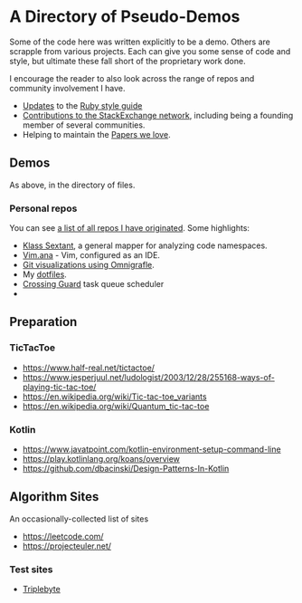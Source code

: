 # A Directory of Pseudo-Demos

Some of the code here was written explicitly to be a demo.  Others are scrapple from various projects.  Each can give you some sense of code and style, but ultimate these fall short of the proprietary work done.

I encourage the reader to also look across the range of repos and community involvement I have.  

* [Updates](https://github.com/bbatsov/ruby-style-guide/pull/422) to the [Ruby style guide](https://github.com/bbatsov/ruby-style-guide/pull/421)
* [Contributions to the StackExchange network](http://stackexchange.com/users/97237/new-alexandria?tab=accounts), including being a founding member of several communities.
* Helping to maintain the [Papers we love](https://github.com/papers-we-love/papers-we-love/pull/308/files).

## Demos

As above, in the directory of files.

### Personal repos
You can see [a list of all repos I have originated](https://github.com/NewAlexandria?utf8=%E2%9C%93&tab=repositories&q=&type=source&language=).  Some highlights:

  * [Klass Sextant](https://github.com/NewAlexandria/klassextant), a general mapper for analyzing code namespaces.
  * [Vim.ana](https://github.com/NewAlexandria/vim.ana) - Vim, configured as an IDE.
  * [Git visualizations using Omnigrafle](https://github.com/NewAlexandria/grittle).
  * My [dotfiles](https://github.com/NewAlexandria/dotfiles).
  * [Crossing Guard](https://github.com/NewAlexandria/crossing_guard) task queue scheduler
  * 

## Preparation

### TicTacToe
* https://www.half-real.net/tictactoe/
* https://www.jesperjuul.net/ludologist/2003/12/28/255168-ways-of-playing-tic-tac-toe/
* https://en.wikipedia.org/wiki/Tic-tac-toe_variants
* https://en.wikipedia.org/wiki/Quantum_tic-tac-toe

### Kotlin 

* https://www.javatpoint.com/kotlin-environment-setup-command-line
* https://play.kotlinlang.org/koans/overview
* https://github.com/dbacinski/Design-Patterns-In-Kotlin

## Algorithm Sites

An occasionally-collected list of sites

* https://leetcode.com/
* https://projecteuler.net/

### Test sites

* [Triplebyte](https://triplebyte.com/candidates/challenges/end)
